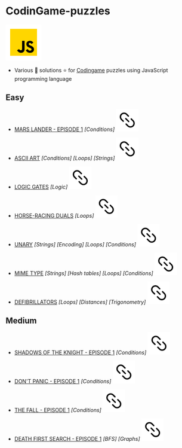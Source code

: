 # CodinGame-puzzles

![JS](icon-javascript.svg)

- Various :star2: solutions :star: for [Codingame](https://www.codingame.com/training) puzzles using JavaScript programming language

## Easy

- [MARS LANDER - EPISODE 1](/Easy/marsLander-ep01.js) _[Conditions]_ [![url](url.svg)](https://www.codingame.com/training/easy/mars-lander-episode-1)

- [ASCII ART](/Easy/ascii-art.js) _[Conditions]_ _[Loops]_ _[Strings]_ [![url](url.svg)](https://www.codingame.com/training/easy/ascii-art)

- [LOGIC GATES](/Easy/logic-gates.js) _[Logic]_ [![url](url.svg)](https://www.codingame.com/training/easy/logic-gates)

- [HORSE-RACING DUALS](/Easy/horse-racing-duals.js) _[Loops]_ [![url](url.svg)](https://www.codingame.com/training/easy/horse-racing-duals)

- [UNARY](/Easy/unary.js) _[Strings] [Encoding] [Loops] [Conditions]_ [![url](url.svg)](https://www.codingame.com/training/easy/unary)

- [MIME TYPE](/Easy/mime-type.js) _[Strings] [Hash tables] [Loops] [Conditions]_ [![url](url.svg)](https://www.codingame.com/training/easy/mime-type)

- [DEFIBRILLATORS](/Easy/defibrillators.js) _[Loops] [Distances] [Trigonometry]_ [![url](url.svg)](https://www.codingame.com/training/easy/defibrillators)

## Medium

- [SHADOWS OF THE KNIGHT - EPISODE 1](/Medium/shadowsOfTheKnight-ep01.js) _[Conditions]_ [![url](url.svg)](https://www.codingame.com/training/medium/shadows-of-the-knight-episode-1)

- [DON'T PANIC - EPISODE 1](/Medium/dont-panic-ep01.js) _[Conditions]_ [![url](url.svg)](https://www.codingame.com/training/medium/don't-panic-episode-1)

- [THE FALL - EPISODE 1](/Medium/the-fall-ep01.js) _[Conditions]_ [![url](url.svg)](https://www.codingame.com/training/medium/the-fall-episode-1)

- [DEATH FIRST SEARCH - EPISODE 1](/Medium/death-first-search-episode-1.js) _[BFS]_ _[Graphs]_ [![url](url.svg)](https://www.codingame.com/training/medium/death-first-search-episode-1/solution)
